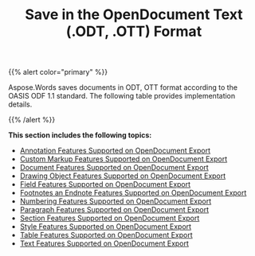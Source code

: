 ﻿---
title: Save in the OpenDocument Text (.ODT, .OTT) Format
second_title: Aspose.Words for .NET
articleTitle: Save in the OpenDocument Text (.ODT, .OTT) Format
linktitle: Save in the OpenDocument Text (.ODT, .OTT) Format
description: "Export to ODT format using various saving features in C#."
type: docs
weight: 140
url: /net/save-in-the-opendocument-text-odt-ott-format/
---

{{% alert color="primary" %}}

Aspose.Words saves documents in ODT, OTT format according to the OASIS ODF 1.1 standard. The following table provides implementation details. 

{{% /alert %}}

**This section includes the following topics:** 

- [Annotation Features Supported on OpenDocument Export](/words/net/annotation-features-supported-on-opendocument-export/)
- [Custom Markup Features Supported on OpenDocument Export](/words/net/custom-markup-features-supported-on-opendocument-export/)
- [Document Features Supported on OpenDocument Export](/words/net/document-features-supported-on-opendocument-export/)
- [Drawing Object Features Supported on OpenDocument Export](/words/net/drawing-object-features-supported-on-opendocument-export/)
- [Field Features Supported on OpenDocument Export](/words/net/field-features-supported-on-opendocument-export/)
- [Footnotes an Endnote Features Supported on OpenDocument Export](/words/net/footnotes-and-endnote-features-opendocument-export/)
- [Numbering Features Supported on OpenDocument Export](/words/net/numbering-features-supported-on-opendocument-export/)
- [Paragraph Features Supported on OpenDocument Export](/words/net/paragraph-features-supported-on-opendocument-export/)
- [Section Features Supported on OpenDocument Export](/words/net/section-features-supported-on-opendocument-export/)
- [Style Features Supported on OpenDocument Export](/words/net/style-features-supported-on-opendocument-export/)
- [Table Features Supported on OpenDocument Export](/words/net/table-features-supported-on-opendocument-export/)
- [Text Features Supported on OpenDocument Export](/words/net/text-features-supported-on-opendocument-export/)
